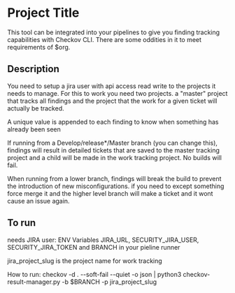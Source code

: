 # Project Title

This tool can be integrated into your pipelines to give you finding tracking capabilities with Checkov CLI. There are some oddities in it to meet requirements of $org.

## Description

You need to setup a jira user with api access read write to the projects it needs to manage. For this to work you need two projects. a "master" project that tracks all findings and the project that the work for a given ticket will actually be tracked.

A unique value is appended to each finding to know when something has already been seen

If running from a Develop/release*/Master branch (you can change this), findings will result in detailed tickets that are saved to the master tracking project and a child will be made in the work tracking project. No builds will fail.

When running from a lower branch, findings will break the build to prevent the introduction of new misconfigurations. if you need to except something force merge it and the higher level branch will make a ticket and it wont cause an issue again.

## To run
needs JIRA user: ENV Variables JIRA_URL, SECURITY_JIRA_USER, SECURITY_JIRA_TOKEN and BRANCH in your pieline runner

jira_project_slug is the project name for work tracking

How to run: checkov -d . --soft-fail --quiet -o json | python3 checkov-result-manager.py -b $BRANCH -p jira_project_slug
